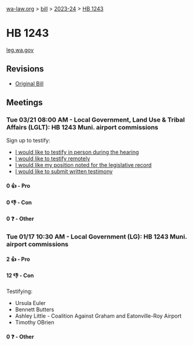 [wa-law.org](/) > [bill](/bill/) > [2023-24](/bill/2023-24/) > [HB 1243](/bill/2023-24/hb/1243/)

# HB 1243
[leg.wa.gov](https://app.leg.wa.gov/billsummary?BillNumber=1243&Year=2023&Initiative=false)

## Revisions
* [Original Bill](1/)

## Meetings
### Tue 03/21 08:00 AM - Local Government, Land Use & Tribal Affairs (LGLT): HB 1243 Muni. airport commissions
Sign up to testify:
* [I would like to testify in person during the hearing](https://app.leg.wa.gov/csi/Testifier/Add?chamber=House&mId=31038&aId=153925&caId=22256&tId=1)
* [I would like to testify remotely](https://app.leg.wa.gov/csi/Testifier/Add?chamber=House&mId=31038&aId=153925&caId=22256&tId=2)
* [I would like my position noted for the legislative record](https://app.leg.wa.gov/csi/Testifier/Add?chamber=House&mId=31038&aId=153925&caId=22256&tId=3)
* [I would like to submit written testimony](https://app.leg.wa.gov/csi/Testifier/Add?chamber=House&mId=31038&aId=153925&caId=22256&tId=4)

#### 0 👍 - Pro

#### 0 👎 - Con

#### 0 ❓ - Other

### Tue 01/17 10:30 AM - Local Government (LG): HB 1243 Muni. airport commissions
#### 2 👍 - Pro

#### 12 👎 - Con
Testifying:
* Ursula Euler
* Bennett Butters
* Ashley Little - Coalition Against Graham and Eatonville-Roy Airport
* Timothy OBrien

#### 0 ❓ - Other

